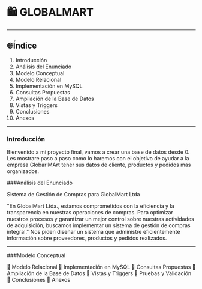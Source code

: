 # 🛍️ GLOBALMART

---

## 🌐Índice
1. Introducción
2. Análisis del Enunciado
3. Modelo Conceptual
4. Modelo Relacional
5. Implementación en MySQL
6. Consultas Propuestas
7. Ampliación de la Base de Datos
8. Vistas y Triggers
9. Conclusiones
10. Anexos


---

### Introducción

Bienvenido a mi proyecto final, vamos a crear una base de datos desde 0. Les mostrare paso a paso como lo haremos con el objetivo de ayudar a la empresa GlobarlMArt tener sus datos de cliente, productos y pedidos mas organizados. 

###Análisis del Enunciado

Sistema de Gestión de Compras para GlobalMart Ltda

"En GlobalMart Ltda., estamos comprometidos con la eficiencia y la transparencia en nuestras operaciones de compras. Para optimizar nuestros procesos y garantizar un mejor control sobre nuestras actividades de adquisición, buscamos implementar un sistema de gestión de compras integral."
Nos piden diseñar un sistema que administre eficientemente información sobre proveedores, productos y pedidos realizados.

---
###Modelo Conceptual


📑 Modelo Relacional
📑 Implementación en MySQL
📑 Consultas Propuestas
📑 Ampliación de la Base de Datos
📑 Vistas y Triggers
📑 Pruebas y Validación
📑 Conclusiones
📑 Anexos
